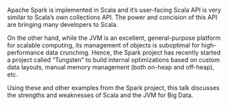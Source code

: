 Apache Spark is implemented in Scala and it’s user-facing Scala API is very
similar to Scala’s own collections API. The power and concision of this API are
bringing many developers to Scala.

On the other hand, while the JVM is an excellent, general-purpose platform for
scalable computing, its management of objects is suboptimal for
high-performance data crunching. Hence, the Spark project has recently started
a project called “Tungsten” to build internal optimizations based on custom
data layouts, manual memory management (both on-heap and off-heap), etc.

Using these and other examples from the Spark project, this talk discusses the
strengths and weaknesses of Scala and the JVM for Big Data.

